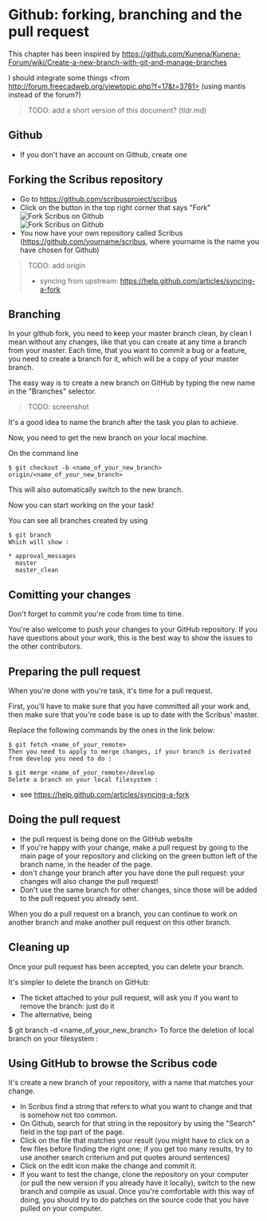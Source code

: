 # Github: forking, branching and the pull request

This chapter has been inspired by https://github.com/Kunena/Kunena-Forum/wiki/Create-a-new-branch-with-git-and-manage-branches

I should integrate some things <from http://forum.freecadweb.org/viewtopic.php?f=17&t=3781> (using mantis instead of the forum?)

> TODO: add a short version of this document? (tldr.md)

## Github

- If you don't have an account on Github, create one

## Forking the Scribus repository

- Go to https://github.com/scribusproject/scribus
- Click on the button in the top right corner that says "Fork"  
  ![Fork Scribus on Github](images/github_-_fork.png)  
  ![Fork Scribus on Github](images/github_-_forking.gif)
- You now have your own repository called Scribus (https://github.com/yourname/scribus, where yourname is the name you have chosen for Github)

> TODO: add origin
> - syncing from upstream: https://help.github.com/articles/syncing-a-fork

## Branching

In your github fork, you need to keep your master branch clean, by clean I mean without any changes, like that you can create at any time a branch from your master. Each time, that you want to commit a bug or a feature, you need to create a branch for it, which will be a copy of your master branch.

The easy way is to create a new branch on GitHub by typing the new name in the "Branches" selector.

> TODO: screenshot

It's a good idea to name the branch after the task you plan to achieve.

Now, you need to get the new branch on your local machine.

On the command line

    $ git checkout -b <name_of_your_new_branch> origin/<name_of_your_new_branch>

This will also automatically switch to the new branch.

Now you can start working on the your task!


You can see all branches created by using

    $ git branch 
    Which will show :

    * approval_messages
      master
      master_clean

## Comitting your changes

Don't forget to commit you're code from time to time.

You're also welcome to push your changes to your GitHub repository. If you have questions about your work, this is the best way to show the issues to the other contributors.

## Preparing the pull request

When you're done with you're task, it's time for a pull request.

First, you'll have to make sure that you have committed all your work and, then make sure that you're code base is up to date with the Scribus' master.

Replace the following commands by the ones in the link below:

    $ git fetch <name_of_your_remote>
    Then you need to apply to merge changes, if your branch is derivated from develop you need to do :

    $ git merge <name_of_your_remote>/develop
    Delete a branch on your local filesystem :

- see https://help.github.com/articles/syncing-a-fork

## Doing the pull request

- the pull request is being done on the GitHub website
- If you're happy with your change, make a pull request by going to the main page of your repository and clicking on the green button left of the branch name, in the header of the page.
- don't change your branch after you have done the pull request: your changes will also change the pull request!
- Don't use the same branch for other changes, since those will be added to the pull request you already sent.

When you do a pull request on a branch, you can continue to work on another branch and make another pull request on this other branch.

## Cleaning up

Once your pull request has been accepted, you can delete your branch.

It's simpler to delete the branch on GitHub:

- The ticket attached to your pull request, will ask you if you want to remove the branch: just do it
- The alternative, being 

$ git branch -d <name_of_your_new_branch>
To force the deletion of local branch on your filesystem :






## Using GitHub to browse the Scribus code

It's create a new branch of your repository, with a name that matches your change.
- In Scribus find a string that refers to what you want to change and that is somehow not too common.
- On Github, search for that string in the repository by using the "Search" field in the top part of the page.
- Click on the file that matches your result (you might have to click on a few files before finding the right one; if you get too many results, try to use another search criterium and put quotes around sentences)
- Click on the edit icon make the change and commit it.
- If you want to test the change, clone the repository on your computer (or pull the new version if you already have it locally), switch to the new branch and compile as usual.
Once you're comfortable with this way of doing, you should try to do patches on the source code that you have pulled on your computer.

